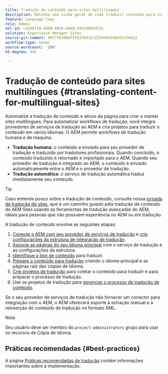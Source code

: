 ```yaml
---
title: Tradução de conteúdo para sites multilíngues
description: Obtenha uma visão geral de como traduzir conteúdo para sites multilíngues.
feature: Language Copy
role: Admin
exl-id: c3e89719-4d08-401b-b9dd-19d1db03d72c
solution: Experience Manager Sites
source-git-commit: 90f7f6209df5f837583a7225940a5984551f6622
workflow-type: tm+mt
source-wordcount: '288'
ht-degree: 94%

---
```


# Tradução de conteúdo para sites multilíngues {#translating-content-for-multilingual-sites}

Automatize a tradução de conteúdo e ativos da página para criar e manter sites multilíngues. Para automatizar workflows de tradução, você integra provedores de serviços de tradução ao AEM e cria projetos para traduzir o conteúdo em vários idiomas. O AEM permite workflows de tradução humana e de máquina.

* **Tradução humana:** o conteúdo é enviado para seu provedor de tradução e traduzido por tradutores profissionais. Quando concluído, o conteúdo traduzido é retornado e importado para o AEM. Quando seu provedor de tradução é integrado ao AEM, o conteúdo é enviado automaticamente entre o AEM e o provedor de tradução.
* **Tradução automática:** o serviço de tradução automática traduz imediatamente seu conteúdo.

>[!TIP]
>
>Caso entenda pouco sobre a tradução de conteúdo, consulte nossa [jornada de tradução de sites,](/help/journey-sites/translation/overview.md) que é um caminho guiado pela tradução de conteúdo do AEM Sites usando as ferramentas de tradução avançadas do AEM, ideais para pessoas que não possuem experiência no AEM ou em tradução.

A tradução de conteúdo envolve as seguintes etapas:

1. [Conecte o AEM com seu provedor de serviços de tradução](integration-framework.md#connecting-to-a-translation-service-provider) e [crie configurações da estrutura de integração de tradução](integration-framework.md).
1. [Associe as páginas do seu idioma principal](integration-framework.md#configuring-pages-for-translation) com o serviço de tradução e as configurações da estrutura.
1. [Identifique o tipo de conteúdo](rules.md) para traduzir.
1. [Prepare o conteúdo para tradução](preparation.md) criando o idioma principal e as páginas raiz das cópias de idioma.
1. [Crie projetos de tradução](managing-projects.md) para coletar o conteúdo para traduzir e para preparar o processo de tradução.
1. Use os projetos de tradução para [gerenciar o processo de tradução de conteúdo](managing-projects.md).

Se o seu provedor de serviços de tradução não fornecer um conector para integração com o AEM, o AEM oferecerá suporte à extração manual e à reinserção do conteúdo de tradução no formato XML.

>[!NOTE]
>
>Seu usuário deve ser membro do `project-administrators` grupo para usar os recursos de Cópia de idioma.

## Práticas recomendadas     {#best-practices}

A página [Práticas recomendadas de tradução](best-practices.md) contém informações importantes sobre a implementação.
